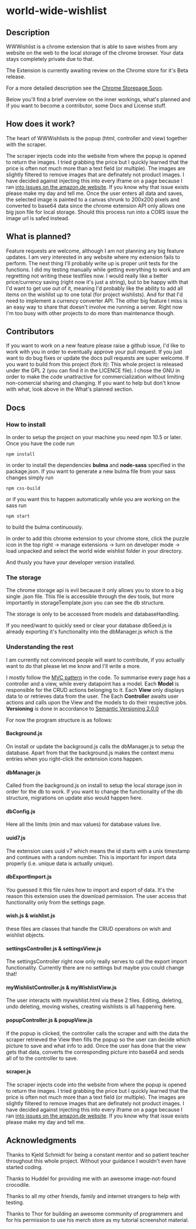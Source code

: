 # world-wide-wishlist

## Description
WWWishlist is a chrome extension that is able to save wishes from any website on the web to the local storage of the chrome browser. Your data stays completely private due to that.

The Extension is currently awaiting review on the Chrome store for it's Beta release.

For a more detailed description see the [Chrome Storepage Soon](https://www.google.com "Soon").

Below you'll find a brief overview on the inner workings, what's planned and if you want to become a contributor, some Docs and License stuff.

## How does it work?
The heart of WWWishlists is the popup (html, controller and view) together with the scraper.

The scraper injects code into the website from where the popup is opened to return the images. I tried grabbing the price but I quickly learned that the price is often not much more than a text field (or multiple).
The images are slightly filtered to remove images that are definately not product images. I have decided against injecting this into every iframe on a page because I ran [into issues on the amazon.de website](https://stackoverflow.com/questions/77901068/difference-in-behavior-when-injecting-javascript-code-into-frames-using-allfra "stackoverflow question"). If you know why that issue exists please make my day and tell me.
Once the user enters all data and saves, the selected image is painted to a canvas shrunk to 200x200 pixels and converted to base64 data since the chrome extension API only allows one big json file for local storage.
Should this process run into a CORS issue the image url is safed instead.

## What is planned?
Feature requests are welcome, although I am not planning any big feature updates. I am very interested in any website where my extension fails to perform.
The next thing I'll probably write up is proper unit tests for the functions. I did my testing manually while getting everything to work and am regretting not writing these testfiles now.
I would really like a better price/currency saving (right now it's just a string), but to be happy with that I'd want to get use out of it, meaning I'd probably like the ability to add all items on the wishlist up to one total (for project wishlists). And for that I'd need to implement a currency converter API.
The other big feature I miss is an easy way to share that doesn't involve me running a server.
Right now I'm too busy with other projects to do more than maintenance though.

## Contributors
If you want to work on a new feature please raise a github issue, I'd like to work with you in order to eventually approve your pull request.
If you just want to do bug fixes or update the docs pull requests are super welcome.
If you want to build from this project (fork it):
This whole project is released under the GPL 2 (you can find it in the LICENCE file). I chose the GNU in order to make the code unattractive for commercialization without limiting non-comercial sharing and changing.
If you want to help but don't know with what, look above in the What's planned section.

## Docs

### How to install
In order to setup the project on your machine you need npm 10.5 or later. Once you have the code run
```
npm install
```
in order to install the dependencies **bulma** and **node-sass** specified in the package.json.
If you want to generate a new bulma file from your sass changes simply run
```
npm css-build
```
or if you want this to happen automatically while you are working on the sass run
```
npm start
```
to build the bulma continuously.

In order to add this chrome extension to your chrome store, click the puzzle icon in the top right -> manage extensions -> turn on developer mode -> load unpacked and select the world wide wishlist folder in your directory.

And thusly you have your developer version installed.

### The storage
The chrome storage api is evil because it only allows you to store to a big single .json file. This file is accessible through the dev tools, but more importantly in storageTemplate.json you can see the db structure.

The storage is only to be accessed from models and databaseHandling.

If you need/want to quickly seed or clear your database dbSeed.js is already exporting it's functionality into the dbManager.js which is the

### Understanding the rest
I am currently not convinced people will want to contribute, if you actually want to do that please let me know and I'll write a more.

I mostly follow the [MVC pattern](https://www.geeksforgeeks.org/mvc-design-pattern/#advantages-of-the-mvc-design-pattern) in the code. To summarise every page has a controller and a view, while every datapoint has a model.
Each **Model** is responsible for the CRUD actions belonging to it.
Each **View** only displays data to or retrieves data from the user. The Each **Controller** awaits user actions and calls upon the View and the models to do their respective jobs.
**Versioning** is done in accordance to [Semantic Versioning 2.0.0](https://semver.org/)

For now the program structure is as follows:

#### Background.js
On install or update the background.js calls the dbManager.js to setup the database. Apart from that the background.js makes the context menu entries when you right-click the extension icons happen.

#### dbManager.js
Called from the background.js on install to setup the local storage json in order for the db to work.
If you want to change the functionality of the db structure, migrations on update also would happen here.

#### dbConfig.js
Here all the limits (min and max values) for database values live.

#### uuid7.js
The extension uses uuid v7 which means the id starts with a unix timestamp and continues with a random number. This is important for import data properly (i.e. unique data is actually unique).

#### dbExportImport.js
You guessed it this file rules how to import and export of data. It's the reason this extension uses the download permission. The user access that functionality only from the settings page.

#### wish.js & wishlist.js
these files are classes that handle the CRUD operations on wish and wishlist objects.

#### settingsController.js & settingsView.js
The settingsController right now only really serves to call the export import functionality. Currently there are no settings but maybe you could change that!

#### myWishlistController.js & myWishlistView.js
The user interacts with mywishlist.html via these 2 files. Editing, deleting, undo deleting, moving wishes, creating wishlists is all happening here.

#### popupController.js & popupView.js
If the popup is clicked, the controller calls the scraper and with the data the scraper retrieved the View then fills the popup so the user can decide which picture to save and what info to add.
Once the user has done that the view gets that data, converts the corresponding picture into base64 and sends all of to the controller to save.

#### scraper.js
The scraper injects code into the website from where the popup is opened to return the images. I tried grabbing the price but I quickly learned that the price is often not much more than a text field (or multiple).
The images are slightly filtered to remove images that are definately not product images. I have decided against injecting this into every iframe on a page because I ran [into issues on the amazon.de website](https://stackoverflow.com/questions/77901068/difference-in-behavior-when-injecting-javascript-code-into-frames-using-allfra "stackoverflow question"). If you know why that issue exists please make my day and tell me.

## Acknowledgments
Thanks to Kjeld Schmidt for being a constant mentor and so patient teacher throughout this whole project. Without your guidance I wouldn't even have started coding.

Thanks to Huddel for providing me with an awesome image-not-found crocodile.

Thanks to all my other friends, family and internet strangers to help with testing.

Thanks to Thor for building an awesome community of programmers and for his permission to use his merch store as my tutorial screenshot material.
